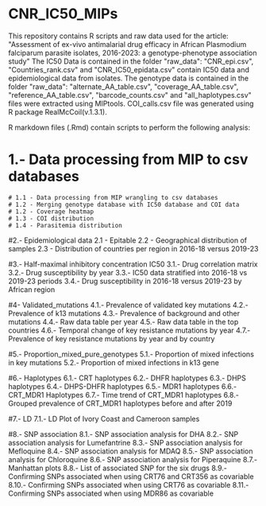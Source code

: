 # CNR_IC50_MIPs
This repository contains R scripts and raw data used for the article:  "Assessment of ex-vivo antimalarial drug efficacy in African Plasmodium falciparum parasite isolates, 2016-2023: a genotype-phenotype association study"
The IC50 Data is contained in the folder "raw_data": "CNR_epi.csv", "Countries_rank.csv" and "CNR_IC50_epidata.csv" contain IC50 data and epidemiological data from isolates.
The genotype data is contained in the folder "raw_data": "alternate_AA_table.csv", "coverage_AA_table.csv", "reference_AA_table.csv", "barcode_counts.csv" and "all_haplotypes.csv" files were extracted using MIPtools.
COI_calls.csv file was generated using R package RealMcCoil(v.1.3.1).

R markdown files (.Rmd) contain scripts to perform the following analysis:

# 1.- Data processing from MIP to csv databases
	# 1.1 - Data processing from MIP wrangling to csv databases
	# 1.2 - Merging genotype database with IC50 database and COI data
	# 1.2 - Coverage heatmap 
	# 1.3 - COI distribution
	# 1.4 - Parasitemia distribution

#2.- Epidemiological data
	2.1 - Epitable
	2.2 - Geographical distribution of samples
	2.3 - Distribution of countries per region in 2016-18 versus 2019-23

#3.- Half-maximal inhibitory concentration IC50
	3.1.- Drug correlation matrix
	3.2.- Drug susceptibility by year
	3.3.- IC50 data stratified into 2016-18 vs 2019-23 periods
	3.4.- Drug susceptibility in 2016-18 versus 2019-23 by African region

#4- Validated_mutations
	4.1.- Prevalence of validated key mutations
	4.2.- Prevalence of k13 mutations
	4.3.- Prevalence of background and other mutations
	4.4.- Raw data table per year
	4.5.- Raw data table in the top countries
	4.6.- Temporal change of key resistance mutations by year
	4.7.- Prevalence of key resistance mutations by year and by country

#5.- Proportion_mixed_pure_genotypes
	5.1.- Proportion of mixed infections in key mutations
	5.2.- Proportion of mixed infections in k13 gene

#6.- Haplotypes
	6.1.- CRT haplotypes
	6.2.- DHFR haplotypes
	6.3.- DHPS haplotypes
	6.4.- DHPS-DHFR haplotypes
	6.5.- MDR1 haplotypes
	6.6.- CRT_MDR1 Haplotypes
	6.7.- Time trend of CRT_MDR1 haplotypes
	6.8.- Grouped prevalence of CRT_MDR1 haplotypes before and after 2019

#7.- LD
	7.1.- LD Plot of Ivory Coast and Cameroon samples

#8.- SNP association
	8.1.- SNP association analysis for DHA
	8.2.- SNP association analysis for Lumefantrine
	8.3.- SNP association analysis for Mefloquine
	8.4.- SNP association analysis for MDAQ
	8.5.- SNP association analysis for Chloroquine
	8.6.- SNP association analysis for Piperaquine
	8.7.- Manhattan plots
	8.8.- List of associated SNP for the six drugs
	8.9.- Confirming SNPs associated when using CRT76 and CRT356 as covariable
	8.10.- Confirming SNPs associated when using CRT76 as covariable
	8.11.- Confirming SNPs associated when using MDR86 as covariable
